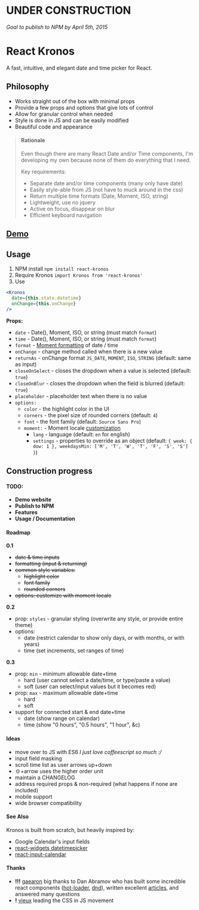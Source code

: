 # UNDER CONSTRUCTION
*Goal to publish to NPM by April 5th, 2015*

React Kronos
============

A fast, intuitive, and elegant date and time picker for React.

## Philosophy

- Works straight out of the box with minimal props
- Provide a few props and options that give lots of control
- Allow for granular control when needed
- Style is done in JS and can be easily modified
- Beautiful code and appearance

> #### Rationale
>
> Even though there are many React Date and/or Time components, I'm developing my own because none of them do everything that I need.
>
> Key requirements:
> - Separate date and/or time components (many only have date)
> - Easily style-able from JS (not have to muck around in the css)
> - Return multiple time formats (Date, Moment, ISO, string)
> - Lightweight, use no jquery
> - Active on focus, disappear on blur
> - Efficient keyboard navigation

## [Demo](http://dubert.github.io/react-kronos)

## Usage

1. NPM install `npm install react-kronos`
2. Require Kronos `import Kronos from 'react-kronos'`
3. Use
```jsx
<Kronos
  date={this.state.datetime}
  onChange={this.onChange}
/>
```

**Props:**
- `date` - Date(), Moment, ISO, or string (must match `format`)
- `time` - Date(), Moment, ISO, or string (must match `format`)
- `format` - [Moment formatting](http://momentjs.com/docs/#/parsing/string-format/) of date / time
- `onChange` - change method called when there is a new value
- `returnAs` - onChange format `JS_DATE`, `MOMENT`, `ISO`, `STRING` (default: same as input)
- `closeOnSelect` - closes the dropdown when a value is selected (default: `true`)
- `closeOnBlur` - closes the dropdown when the field is blurred (default: `true`)
- `placeholder` - placeholder text when there is no value
- `options:`
  - `color` - the highlight color in the UI
  - `corners` - the pixel size of rounded corners (default: `4`)
  - `font` - the font family (default: `Source Sans Pro`)
  - `moment:` - Moment locale [customization](http://momentjs.com/docs/#/customization/)
    - `lang` - language (default: `en` for english)
    - `settings` - properties to override as an object (default: `{ week: { dow: 1 }, weekdaysMin: ['M', 'T', 'W', 'T', 'F', 'S', 'S'] }`)

## Construction progress

#### TODO:
- **Demo website**
- **Publish to NPM**
- **Features**
- **Usage / Documentation**

#### Roadmap

**0.1**
- ~~date & time inputs~~
- ~~formatting (input & returning)~~
- ~~common style variables:~~
  - ~~highlight color~~
  - ~~font family~~
  - ~~rounded corners~~
- ~~options: customize with moment locale~~

**0.2**
- prop: `styles` - granular styling (overwrite any style, or provide entire theme)
- options:
  - date (restrict calendar to show only days, or with months, or with years)
  - time (set increments, set ranges of time)

**0.3**
- prop: `min` - minimum allowable date+time
  - hard (user cannot select a date/time, or type/paste a value)
  - soft (user can select/input values but it becomes red)
- prop: `max` - maximum allowable date+time
  - hard
  - soft
- support for connected start & end date+time
  - date (show range on calendar)
  - time (show "0 hours", "0.5 hours", "1 hour", &c)

#### Ideas

- move over to JS with ES6 *I just love coffeescript so much :/*
- input field masking
- scroll time list as user arrows up+down
- ⇧+arrow uses the higher order unit
- maintain a CHANGELOG
- address required props & non-required (what happens if none are included)
- mobile support
- wide browser compatibility

#### See Also

Kronos is built from scratch, but heavily inspired by:
- Google Calendar's input fields
- [react-widgets datetimepicker](http://jquense.github.io/react-widgets/docs/#/datetime-picker)
- [react-input-calendar](https://github.com/Rudeg/react-input-calendar)

#### Thanks

- **!!!** [gaearon](https://github.com/gaearon) big thanks to Dan Abramov who has built some incredible react components ([hot-loader](https://github.com/gaearon/react-hot-loader), [dnd](https://github.com/gaearon/react-dnd)), written excellent [articles](https://medium.com/@dan_abramov), and answered many questions
- **!** [vjeux](https://github.com/vjeux) leading the CSS in JS movement
